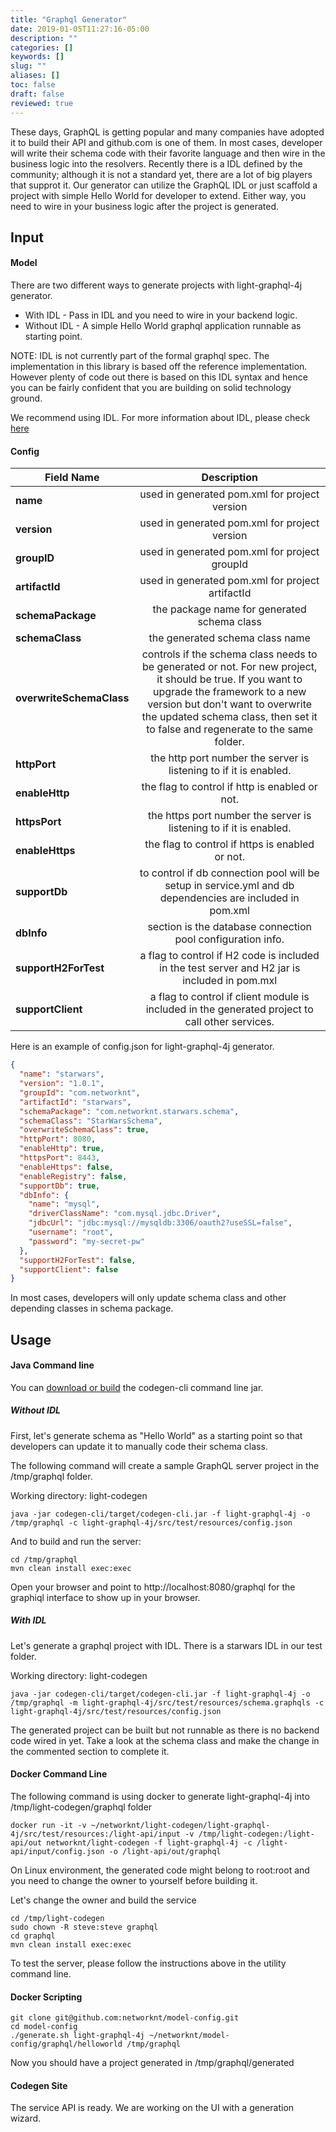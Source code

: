 ```yaml
---
title: "Graphql Generator"
date: 2019-01-05T11:27:16-05:00
description: ""
categories: []
keywords: []
slug: ""
aliases: []
toc: false
draft: false
reviewed: true
---
```



These days, GraphQL is getting popular and many companies have adopted it to build their API
and github.com is one of them. In most cases, developer will write their schema code with
their favorite language and then wire in the business logic into the resolvers. Recently
there is a IDL defined by the community; although it is not a standard yet, there are a
lot of big players that supprot it. Our generator can utilize the GraphQL IDL or just scaffold
a project with simple Hello World for developer to extend. Either way, you need to wire in
your business logic after the project is generated. 
 

## Input

#### Model

There are two different ways to generate projects with light-graphql-4j generator.

- With IDL - Pass in IDL and you need to wire in your backend logic. 
- Without IDL - A simple Hello World graphql application runnable as starting point.

NOTE: IDL is not currently part of the formal graphql spec. The implementation in this 
library is based off the reference implementation. However plenty of code out there is 
based on this IDL syntax and hence you can be fairly confident that you are building on 
solid technology ground.

We recommend using IDL. For more information about IDL, please check [here](http://graphql-java.readthedocs.io/en/latest/schema.html)

#### Config

| **Field Name** | **Description** |
|----------------------|:------------------------------------------------------------------------------------------------------------------------------------------------------------------------------------------------------------------------------------------------------------------:|
| **name** | used in generated pom.xml for project version |
| **version** | used in generated pom.xml for project version |
| **groupID** | used in generated pom.xml for project groupId |
| **artifactId** | used in generated pom.xml for project artifactId |
| **schemaPackage** | the package name for generated schema class |
| **schemaClass** | the generated schema class name |
| **overwriteSchemaClass** | controls if the schema class needs to be generated or not. For new project, it should be true. If you want to upgrade the framework to a new version but don't want to overwrite the updated schema class, then set it to false and regenerate to the same folder. |
| **httpPort** | the http port number the server is listening to if it is enabled. |
| **enableHttp** | the flag to control if http is enabled or not. |
| **httpsPort** | the https port number the server is listening to if it is enabled. |
| **enableHttps** | the flag to control if https is enabled or not. |
| **supportDb** | to control if db connection pool will be setup in service.yml and db dependencies are included in pom.xml |
| **dbInfo** | section is the database connection pool configuration info. |
| **supportH2ForTest** | a flag to control if H2 code is included in the test server and H2 jar is included in pom.mxl |
| **supportClient** | a flag to control if client module is included in the generated project to call other services. |

Here is an example of config.json for light-graphql-4j generator.

```json
{
  "name": "starwars",
  "version": "1.0.1",
  "groupId": "com.networknt",
  "artifactId": "starwars",
  "schemaPackage": "com.networknt.starwars.schema",
  "schemaClass": "StarWarsSchema",
  "overwriteSchemaClass": true,
  "httpPort": 8080,
  "enableHttp": true,
  "httpsPort": 8443,
  "enableHttps": false,
  "enableRegistry": false,
  "supportDb": true,
  "dbInfo": {
    "name": "mysql",
    "driverClassName": "com.mysql.jdbc.Driver",
    "jdbcUrl": "jdbc:mysql://mysqldb:3306/oauth2?useSSL=false",
    "username": "root",
    "password": "my-secret-pw"
  },
  "supportH2ForTest": false,
  "supportClient": false
}
```


In most cases, developers will only update schema class and other depending classes in schema package. 


## Usage

#### Java Command line

You can [download or build][] the codegen-cli command line jar. 

##### Without IDL

First, let's generate schema as "Hello World" as a starting point so that developers can update 
it to manually code their schema class.

The following command will create a sample GraphQL server project in the /tmp/graphql folder.

Working directory: light-codegen

```
java -jar codegen-cli/target/codegen-cli.jar -f light-graphql-4j -o /tmp/graphql -c light-graphql-4j/src/test/resources/config.json
```

And to build and run the server:

```
cd /tmp/graphql
mvn clean install exec:exec
```

Open your browser and point to http://localhost:8080/graphql for the graphiql interface to show
up in your browser. 

##### With IDL

Let's generate a graphql project with IDL. There is a starwars IDL in our test folder.

Working directory: light-codegen

```
java -jar codegen-cli/target/codegen-cli.jar -f light-graphql-4j -o /tmp/graphql -m light-graphql-4j/src/test/resources/schema.graphqls -c light-graphql-4j/src/test/resources/config.json
```

The generated project can be built but not runnable as there is no backend code wired in yet. Take a look
at the schema class and make the change in the commented section to complete it.


#### Docker Command Line

The following command is using docker to generate light-graphql-4j into 
/tmp/light-codegen/graphql folder

```
docker run -it -v ~/networknt/light-codegen/light-graphql-4j/src/test/resources:/light-api/input -v /tmp/light-codegen:/light-api/out networknt/light-codegen -f light-graphql-4j -c /light-api/input/config.json -o /light-api/out/graphql
```

On Linux environment, the generated code might belong to root:root and you need to change the
owner to yourself before building it. 

Let's change the owner and build the service

```
cd /tmp/light-codegen
sudo chown -R steve:steve graphql
cd graphql
mvn clean install exec:exec

```

To test the server, please follow the instructions above in the utility command line.


#### Docker Scripting

```
git clone git@github.com:networknt/model-config.git
cd model-config
./generate.sh light-graphql-4j ~/networknt/model-config/graphql/helloworld /tmp/graphql
```

Now you should have a project generated in /tmp/graphql/generated

#### Codegen Site

The service API is ready. We are working on the UI with a generation wizard.
 

[download or build]: /tool/light-codegen/download-build/
